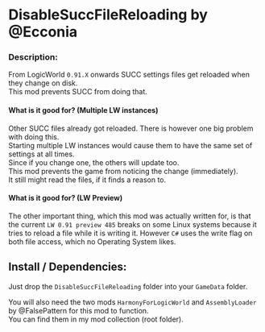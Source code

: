 # DisableSuccFileReloading by @Ecconia

### Description:

From LogicWorld `0.91.X` onwards SUCC settings files get reloaded when they change on disk.\
This mod prevents SUCC from doing that.

#### What is it good for? (Multiple LW instances)

Other SUCC files already got reloaded. There is however one big problem with doing this.\
Starting multiple LW instances would cause them to have the same set of settings at all times.\
Since if you change one, the others will update too.\
This mod prevents the game from noticing the change (immediately).\
It still might read the files, if it finds a reason to.

#### What is it good for? (LW Preview)

The other important thing, which this mod was actually written for, is that the current `LW 0.91 preview 485` breaks on some Linux systems because it tries to reload a file while it is writing it. However `C#` uses the write flag on both file access, which no Operating System likes.

## Install / Dependencies:

Just drop the `DisableSuccFileReloading` folder into your `GameData` folder.

You will also need the two mods `HarmonyForLogicWorld` and `AssemblyLoader` by @FalsePattern for this mod to function.\
You can find them in my mod collection (root folder).

